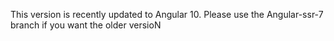 This version is recently updated to Angular 10. 
Please use the Angular-ssr-7 branch if you want the older versioN
